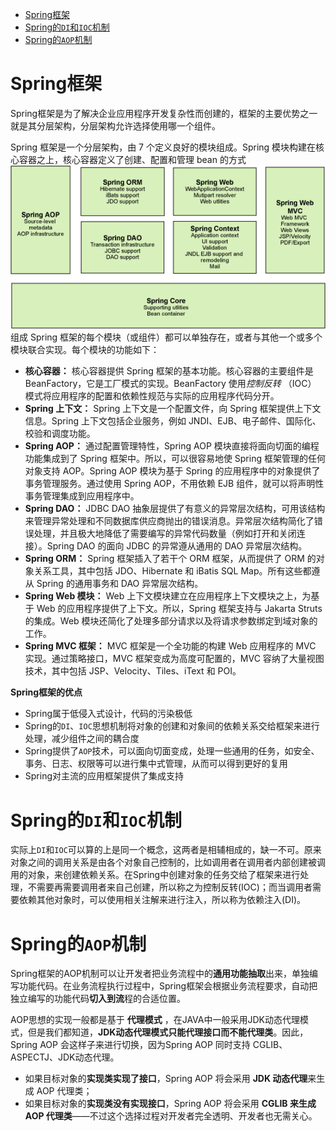 <!-- TOC -->

- [Spring框架](#spring框架)
- [Spring的`DI`和`IOC`机制](#spring的di和ioc机制)
- [Spring的`AOP`机制](#spring的aop机制)

<!-- /TOC -->

# Spring框架
Spring框架是为了解决企业应用程序开发复杂性而创建的，框架的主要优势之一就是其分层架构，分层架构允许选择使用哪一个组件。

Spring 框架是一个分层架构，由 7 个定义良好的模块组成。Spring 模块构建在核心容器之上，核心容器定义了创建、配置和管理 bean 的方式
![Spring框架的组成](/ASSET/Spring框架的组成模块.jpg)
组成 Spring 框架的每个模块（或组件）都可以单独存在，或者与其他一个或多个模块联合实现。每个模块的功能如下：      
- **核心容器：**  核心容器提供 Spring 框架的基本功能。核心容器的主要组件是 BeanFactory，它是工厂模式的实现。BeanFactory 使用*控制反转* （IOC） 模式将应用程序的配置和依赖性规范与实际的应用程序代码分开。
- **Spring 上下文：**  Spring 上下文是一个配置文件，向 Spring 框架提供上下文信息。Spring 上下文包括企业服务，例如 JNDI、EJB、电子邮件、国际化、校验和调度功能。
- **Spring AOP：**  通过配置管理特性，Spring AOP 模块直接将面向切面的编程功能集成到了 Spring 框架中。所以，可以很容易地使 Spring 框架管理的任何对象支持 AOP。Spring AOP 模块为基于 Spring 的应用程序中的对象提供了事务管理服务。通过使用 Spring AOP，不用依赖 EJB 组件，就可以将声明性事务管理集成到应用程序中。
- **Spring DAO：**  JDBC DAO 抽象层提供了有意义的异常层次结构，可用该结构来管理异常处理和不同数据库供应商抛出的错误消息。异常层次结构简化了错误处理，并且极大地降低了需要编写的异常代码数量（例如打开和关闭连接）。Spring DAO 的面向 JDBC 的异常遵从通用的 DAO 异常层次结构。
- **Spring ORM：**  Spring 框架插入了若干个 ORM 框架，从而提供了 ORM 的对象关系工具，其中包括 JDO、Hibernate 和 iBatis SQL Map。所有这些都遵从 Spring 的通用事务和 DAO 异常层次结构。
- **Spring Web 模块：**  Web 上下文模块建立在应用程序上下文模块之上，为基于 Web 的应用程序提供了上下文。所以，Spring 框架支持与 Jakarta Struts 的集成。Web 模块还简化了处理多部分请求以及将请求参数绑定到域对象的工作。
- **Spring MVC 框架：**  MVC 框架是一个全功能的构建 Web 应用程序的 MVC 实现。通过策略接口，MVC 框架变成为高度可配置的，MVC 容纳了大量视图技术，其中包括 JSP、Velocity、Tiles、iText 和 POI。

**Spring框架的优点**      
- Spring属于低侵入式设计，代码的污染极低
- Spring的`DI`、`IOC`思想机制将对象的创建和对象间的依赖关系交给框架来进行处理，减少组件之间的耦合度
- Spring提供了`AOP`技术，可以面向切面变成，处理一些通用的任务，如安全、事务、日志、权限等可以进行集中式管理，从而可以得到更好的复用
- Spring对主流的应用框架提供了集成支持

# Spring的`DI`和`IOC`机制
实际上`DI`和`IOC`可以算的上是同一个概念，这两者是相辅相成的，缺一不可。原来对象之间的调用关系是由各个对象自己控制的，比如调用者在调用者内部创建被调用的对象，来创建依赖关系。在Spring中创建对象的任务交给了框架来进行处理，不需要再需要调用者来自己创建，所以称之为控制反转(IOC)；而当调用者需要依赖其他对象时，可以使用相关注解来进行注入，所以称为依赖注入(DI)。

# Spring的`AOP`机制
Spring框架的AOP机制可以让开发者把业务流程中的**通用功能抽取**出来，单独编写功能代码。在业务流程执行过程中，Spring框架会根据业务流程要求，自动把独立编写的功能代码**切入到流**程的合适位置。

AOP思想的实现一般都是基于 **代理模式** ，在JAVA中一般采用JDK动态代理模式，但是我们都知道，**JDK动态代理模式只能代理接口而不能代理类**。因此，Spring AOP 会这样子来进行切换，因为Spring AOP 同时支持 CGLIB、ASPECTJ、JDK动态代理。   
- 如果目标对象的**实现类实现了接口**，Spring AOP 将会采用 **JDK 动态代理**来生成 AOP 代理类；
- 如果目标对象的**实现类没有实现接口**，Spring AOP 将会采用 **CGLIB 来生成 AOP 代理类**——不过这个选择过程对开发者完全透明、开发者也无需关心。


